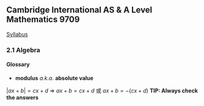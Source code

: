 Cambridge International AS & A Level
Mathematics 9709
-
[Syllabus](https://www.cambridgeinternational.org/Images/415060-2020-2022-syllabus.pdf)

### 2.1 Algebra
#### Glossary
- **modulus** *a.k.a.* **absolute value**

$|ax+b|=cx+d$
=> $ax+b=cx+d$ 或 $ax+b=-(cx+d)$
**TIP: Always check the answers**



<!--stackedit_data:
eyJoaXN0b3J5IjpbODM0ODUwNTY4XX0=
-->